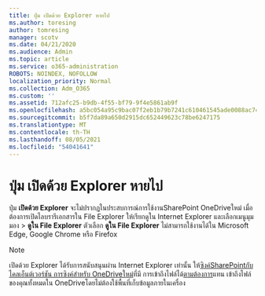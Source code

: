 ```yaml
---
title: ปุ่ม เปิดด้วย Explorer หายไป
ms.author: toresing
author: tomresing
manager: scotv
ms.date: 04/21/2020
ms.audience: Admin
ms.topic: article
ms.service: o365-administration
ROBOTS: NOINDEX, NOFOLLOW
localization_priority: Normal
ms.collection: Adm_O365
ms.custom: ''
ms.assetid: 712afc25-b9db-4f55-bf79-9f4e5861ab9f
ms.openlocfilehash: a5bc054a95c9bac07f2eb1b79b7241c610461545ade0088ac74254e6ae4169ae
ms.sourcegitcommit: b5f7da89a650d2915dc652449623c78be6247175
ms.translationtype: MT
ms.contentlocale: th-TH
ms.lasthandoff: 08/05/2021
ms.locfileid: "54041641"
---
```

# <a name="the-open-with-explorer-button-is-missing"></a>ปุ่ม เปิดด้วย Explorer หายไป

ปุ่ม **เปิดด้วย Explorer** จะไม่ปรากฏในประสบการณ์การใช้งานSharePoint OneDriveใหม่ เมื่อต้องการเปิดไลบรารีเอกสารใน File Explorer ให้เรียกดูใน Internet Explorer และเลือกเมนูมุมมอง \> **ดูใน File Explorer** ตัวเลือก **ดูใน File Explorer** ไม่สามารถใช้งานได้ใน Microsoft Edge, Google Chrome หรือ Firefox 
  
> [!NOTE]
> เปิดด้วย Explorer ได้รับการสนับสนุนผ่าน Internet Explorer เท่านั้น ให้[ซิงค์SharePointกับไคลเอ็นต์เวอร์ชัน การซิงค์สําหรับ OneDriveใหม่](https://support.office.com/article/6de9ede8-5b6e-4503-80b2-6190f3354a88.aspx)ที่มี การเข้าถึงไฟล์ได้[ตามต้องการ](https://support.office.com/article/0e6860d3-d9f3-4971-b321-7092438fb38e.aspx)แทน เข้าถึงไฟล์ของคุณทั้งหมดใน OneDriveโดยไม่ต้องใช้พื้นที่เก็บข้อมูลภายในเครื่อง 
  

